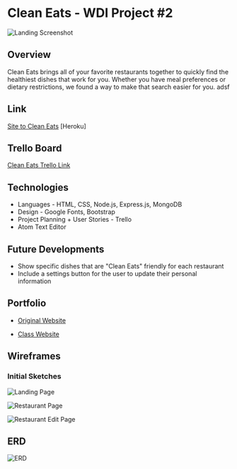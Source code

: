 # Clean Eats - WDI Project #2

![Landing Screenshot](https://github.com/aylinmarie/project-2/blob/master/public/images/Landing%20Page.png?raw=true)

## Overview
Clean Eats brings all of your favorite restaurants together to quickly find the healthiest dishes that work for you. Whether you have meal preferences or dietary restrictions, we found a way to make that search easier for you. adsf

## Link
[Site to Clean Eats](https://radiant-beyond-88759.herokuapp.com/) [Heroku]

## Trello Board
[Clean Eats Trello Link](https://trello.com/b/0UynbnE6/project-2)

## Technologies 
* Languages - HTML, CSS, Node.js, Express.js, MongoDB
* Design - Google Fonts, Bootstrap
* Project Planning + User Stories - Trello
* Atom Text Editor

## Future Developments

* Show specific dishes that are "Clean Eats" friendly for each restaurant
* Include a settings button for the user to update their personal information

## Portfolio
+ [Original Website](https://www.aylinmarie.co)

+ [Class Website](https://aylinmarie.github.io/Aylin-Marie-Portfolio/)

## Wireframes
### Initial Sketches

![Landing Page](https://github.com/aylinmarie/project-2/blob/master/public/images/Homepage%20Sketch.jpg?raw=true)

![Restaurant Page](https://github.com/aylinmarie/project-2/blob/master/public/images/Restaurant%20List%20Sketch.jpg?raw=true)

![Restaurant Edit Page](https://github.com/aylinmarie/project-2/blob/master/public/images/Restaurant%20Profile%20Sketch.jpg?raw=true)

## ERD 
![ERD](https://github.com/aylinmarie/project-2/blob/master/public/images/ERD.jpg?raw=true)



